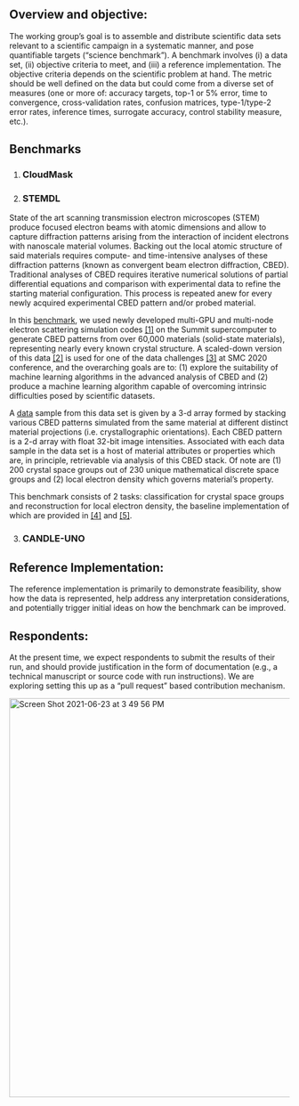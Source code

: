 ## Overview and objective: 
The working group’s goal is to assemble and distribute scientific data sets relevant to a scientific campaign in a systematic manner, and pose quantifiable targets (“science benchmark”). A benchmark involves (i) a data set, (ii) objective criteria to meet, and (iii) a reference implementation. The objective criteria depends on the scientific problem at hand. The metric should be well defined on the data but could come from a diverse set of measures (one or more of: accuracy targets, top-1 or 5% error, time to convergence, cross-validation rates, confusion matrices, type-1/type-2 error rates, inference times, surrogate accuracy, control stability measure, etc.).

## Benchmarks
1) <h3>CloudMask</h3>
2) <h3>STEMDL</h3>

State of the art scanning transmission electron microscopes (STEM) produce focused electron beams with atomic dimensions and allow to capture diffraction patterns arising from the interaction of incident electrons with nanoscale material volumes. Backing out the local atomic structure of said materials requires compute- and time-intensive analyses of these diffraction patterns (known as convergent beam electron diffraction, CBED). Traditional analyses of CBED requires iterative numerical solutions of partial differential equations and comparison with experimental data to refine the starting material configuration. This process is repeated anew for every newly acquired experimental CBED pattern and/or probed material. 

In this [benchmark](https://github.com/at-aaims/stemdl-benchmark), we used newly developed multi-GPU and multi-node electron scattering simulation codes [[1]](https://www.osti.gov/biblio/1631694-namsa) on the Summit supercomputer to generate CBED patterns from over 60,000 materials (solid-state materials), representing nearly every known crystal structure. A scaled-down version of this data [[2]](https://doi.ccs.ornl.gov/ui/doi/70) is used for one of the data challenges [[3]](https://smc-datachallenge.ornl.gov/challenges-2020/challenge-2-2020/) at SMC 2020 conference, and the overarching goals are to: (1) explore the suitability of machine learning algorithms in the advanced analysis of CBED and (2) produce a machine learning algorithm capable of overcoming intrinsic difficulties posed by scientific datasets. 

A [data](https://doi.ccs.ornl.gov/ui/doi/70) sample from this data set is given by a 3-d array formed by stacking various CBED patterns simulated from the same material at different distinct material projections (i.e. crystallographic orientations). Each CBED pattern is a 2-d array with float 32-bit image intensities. Associated with each data sample in the data set is a host of material attributes or properties which are, in principle, retrievable via analysis of this CBED stack. Of note are (1) 200 crystal space groups out of 230 unique mathematical discrete space groups and (2) local electron density which governs material’s property. 

This benchmark consists of 2 tasks: classification for crystal space groups and reconstruction for local electron density, the baseline implementation of which are provided in [[4]](https://link.springer.com/chapter/10.1007%2F978-3-030-63393-6_30) and [[5]](https://arxiv.org/abs/1909.11150).

3) <h3>CANDLE-UNO</h3> 

## Reference Implementation: 
The reference implementation is primarily to demonstrate feasibility, show how the data is represented, help address any interpretation considerations, and potentially trigger initial ideas on how the benchmark can be improved.

## Respondents: 
At the present time, we expect respondents to submit the results of their run, and should provide justification in the form of documentation (e.g., a technical manuscript or source code with run instructions). We are exploring setting this up as a “pull request” based contribution mechanism.

<img width="717" alt="Screen Shot 2021-06-23 at 3 49 56 PM" src="https://user-images.githubusercontent.com/24704023/123159172-b08aa500-d43a-11eb-99f4-61c4193d5e69.png">

